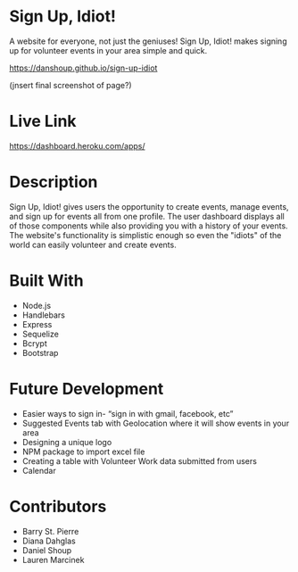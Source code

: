 # Sign Up, Idiot!
A website for everyone, not just the geniuses! Sign Up, Idiot! makes signing up for volunteer events in your area simple and quick. 

https://danshoup.github.io/sign-up-idiot

(jnsert final screenshot of page?)

# Live Link
https://dashboard.heroku.com/apps/

# Description
Sign Up, Idiot! gives users the opportunity to create events, manage events, and sign up for events all from one profile. The user dashboard displays all of those components while also providing you with a history of your events. The website's functionality is simplistic enough so even the "idiots" of the world can easily volunteer and create events. 

# Built With
* Node.js
* Handlebars
* Express
* Sequelize
* Bcrypt
* Bootstrap

# Future Development 
* Easier ways to sign in- “sign in with gmail, facebook, etc” 
* Suggested Events tab with Geolocation where it will show events in your area
* Designing a unique logo
* NPM package to import excel file
* Creating a table with Volunteer Work data submitted from users
* Calendar

# Contributors
* Barry St. Pierre
* Diana Dahglas
* Daniel Shoup
* Lauren Marcinek
